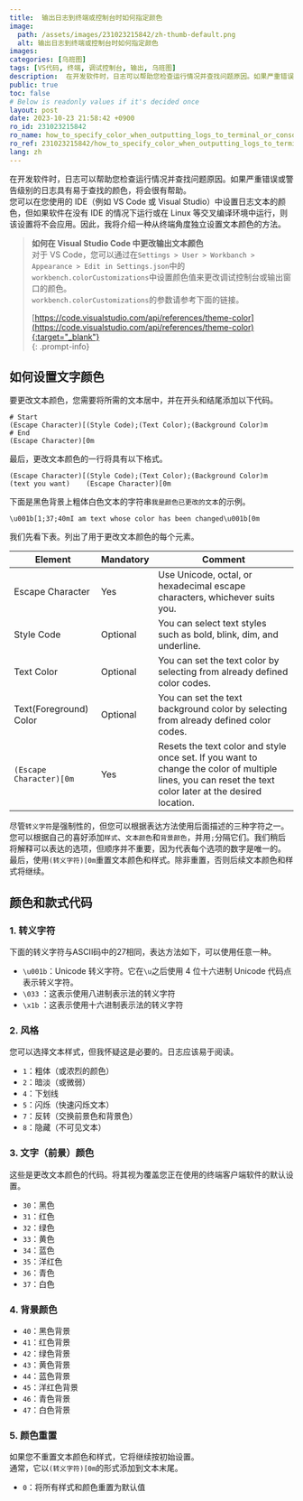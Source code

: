 ```yaml
---
title:  输出日志到终端或控制台时如何指定颜色
image:
  path: /assets/images/231023215842/zh-thumb-default.png
  alt: 输出日志到终端或控制台时如何指定颜色
images: 
categories: [乌班图]
tags: [VS代码, 终端, 调试控制台, 输出, 乌班图]
description:  在开发软件时，日志可以帮助您检查运行情况并查找问题原因。如果严重错误或警告级别的日志具有易于查找的颜色，将会很有帮助。您可以在您使用的 IDE（例如 VS Code 或 Visual Studio）中设置日志文本的颜色，但如果软件在没有 IDE 的情况下运行或在 Linux 等交叉编译环境中运行，则该设置将不会应用。因此，我将介绍一种从终端角度独立设置文本颜色的方法。
public: true
toc: false
# Below is readonly values if it's decided once
layout: post
date: 2023-10-23 21:58:42 +0900
ro_id: 231023215842
ro_name: how_to_specify_color_when_outputting_logs_to_terminal_or_console
ro_ref: 231023215842/how_to_specify_color_when_outputting_logs_to_terminal_or_console
lang: zh
---
```

在开发软件时，日志可以帮助您检查运行情况并查找问题原因。如果严重错误或警告级别的日志具有易于查找的颜色，将会很有帮助。  
您可以在您使用的 IDE（例如 VS Code 或 Visual Studio）中设置日志文本的颜色，但如果软件在没有 IDE 的情况下运行或在 Linux 等交叉编译环境中运行，则该设置将不会应用。因此，我将介绍一种从终端角度独立设置文本颜色的方法。  
> **如何在 Visual Studio Code 中更改输出文本颜色**  
> 对于 VS Code，您可以通过在`Settings > User > Workbanch > Appearance > Edit in Settings.json`中的`workbench.colorCustomizations`中设置颜色值来更改调试控制台或输出窗口的颜色。  
> `workbench.colorCustomizations`的参数请参考下面的链接。  
>   
> [https://code.visualstudio.com/api/references/theme-color](https://code.visualstudio.com/api/references/theme-color){:target="_blank"}    
{: .prompt-info}
## 如何设置文字颜色
要更改文本颜色，您需要将所需的文本居中，并在开头和结尾添加以下代码。  

```shell
# Start 
(Escape Character)[(Style Code);(Text Color);(Background Color)m
# End
(Escape Character)[0m
```
最后，更改文本颜色的一行将具有以下格式。  

```
(Escape Character)[(Style Code);(Text Color);(Background Color)m    (text you want)    (Escape Character)[0m
```
下面是黑色背景上粗体白色文本的字符串`我是颜色已更改的文本`的示例。  

```
\u001b[1;37;40mI am text whose color has been changed\u001b[0m
```
我们先看下表。列出了用于更改文本颜色的每个元素。  

| Element                 | Mandatory | Comment                                                                                                                                                  |
| ----------------------- | --------- | -------------------------------------------------------------------------------------------------------------------------------------------------------- |
| Escape Character        | Yes       | Use Unicode, octal, or hexadecimal escape characters, whichever suits you.                                                                               |
| Style Code              | Optional  | You can select text styles such as bold, blink, dim, and underline.                                                                                      |
| Text Color              | Optional  | You can set the text color by selecting from already defined color codes.                                                                                |
| Text(Foreground) Color  | Optional  | You can set the text background color by selecting from already defined color codes.                                                                     |
| `(Escape Character)[0m` | Yes       | Resets the text color and style once set. If you want to change the color of multiple lines, you can reset the text color later at the desired location. |

尽管`转义字符`是强制性的，但您可以根据表达方法使用后面描述的三种字符之一。  
您可以根据自己的喜好添加`样式`、`文本颜色`和`背景颜色`，并用`;`分隔它们。我们稍后将解释可以表达的选项，但顺序并不重要，因为代表每个选项的数字是唯一的。  
最后，使用`(转义字符)[0m`重置文本颜色和样式。除非重置，否则后续文本颜色和样式将继续。  
## 颜色和款式代码
### 1. 转义字符
下面的转义字符与ASCII码中的27相同，表达方法如下，可以使用任意一种。  
- `\u001b`：Unicode 转义字符。它在`\u`之后使用 4 位十六进制 Unicode 代码点表示转义字符。
- `\033` ：这表示使用八进制表示法的转义字符
- `\x1b` ：这表示使用十六进制表示法的转义字符

### 2. 风格
您可以选择文本样式，但我怀疑这是必要的。日志应该易于阅读。  
- `1`：粗体（或浓烈的颜色）
- `2`：暗淡（或微弱）
- `4`：下划线
- `5`：闪烁（快速闪烁文本）
- `7`：反转（交换前景色和背景色）
- `8`：隐藏（不可见文本）

### 3. 文字（前景）颜色
这些是更改文本颜色的代码。将其视为覆盖您正在使用的终端客户端软件的默认设置。  
- `30`：黑色
- `31`：红色
- `32`：绿色
- `33`：黄色
- `34`：蓝色
- `35`：洋红色
- `36`：青色
- `37`：白色

### 4. 背景颜色
- `40`：黑色背景
- `41`：红色背景
- `42`：绿色背景
- `43`：黄色背景
- `44`：蓝色背景
- `45`：洋红色背景
- `46`：青色背景
- `47`：白色背景

### 5. 颜色重置
如果您不重置文本颜色和样式，它将继续按初始设置。  
通常，它以`(转义字符)[0m`的形式添加到文本末尾。  
- `0`：将所有样式和颜色重置为默认值

